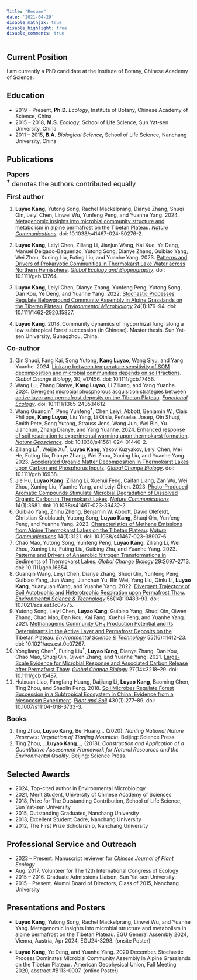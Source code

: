 ```yaml
---
Title: "Resume"
date: '2021-04-29'
disable_mathjax: true
disable_highlight: true
disable_comments: true
---
```

Current Position
---------
I am currently a PhD candidate at the Institute of Botany, Chinese Academy of Science.

Education
---------

*   2019 – Present, **Ph.D.** *Ecology*, Institute of Botany, Chinese Academy of Science, China
*   2015 – 2018, **M.S.** *Ecology*, School of Life Science, Sun Yat-sen University, China 
*   2011 – 2015, **B.A.** *Biological Science*, School of Life Science, Nanchang University, China

    
Publications
------------
<font size=4px><b>Papers</b></font><br>
<font size=4px><sup><b>†</b></sup> denotes the authors contributed equally</font><br>

<font size=4px><b>First author</b></font><br>

1. <b>Luyao Kang</b>, Yutong Song, Rachel Mackelprang, Dianye Zhang, Shuqi Qin, Leiyi Chen, Linwei Wu, Yunfeng Peng, and Yuanhe Yang. 2024. [Metagenomic insights into microbial community structure and metabolism in alpine permafrost on the Tibetan Plateau](https://www.nature.com/articles/s41467-024-50276-2). <u><i>Nature Communications</i></u>. doi: 10.1038/s41467-024-50276-2.
   
2. <b>Luyao Kang</b>, Leiyi Chen, Ziliang Li, Jianjun Wang, Kai Xue, Ye Deng, Manuel Delgado-Baquerizo, Yutong Song, Dianye Zhang, Guibiao Yang, Wei Zhou, Xuning Liu, Futing Liu, and Yuanhe Yang. 2023. [Patterns and Drivers of Prokaryotic Communities in Thermokarst Lake Water across Northern Hemisphere](https://onlinelibrary.wiley.com/doi/abs/10.1111/geb.13764). <u><i>Global Ecology and Biogeography</i></u>. doi: 10.1111/geb.13764.

3. <b>Luyao Kang</b>, Leiyi Chen, Dianye Zhang, Yunfeng Peng, Yutong Song, Dan Kou, Ye Deng, and Yuanhe Yang. 2022. [Stochastic Processes Regulate Belowground Community Assembly in Alpine Grasslands on the Tibetan Plateau](https://onlinelibrary.wiley.com/doi/abs/10.1111/1462-2920.15827). <u><i>Environmental Microbiology</i></u> 24(1):179–94. doi: 10.1111/1462-2920.15827.
   
4. <b>Luyao Kang</b>. 2018. Community dynamics of mycorrhizal fungi along a low subtropical forest succession (in Chinese). Master thesis. Sun Yat-sen University, Gunagzhou, China.

<font size=4px><b>Co-author</b></font><br>

1. Qin Shuqi, Fang Kai, Song Yutong, <b>Kang Luyao</b>, Wang Siyu, and Yang Yuanhe. 2024. [Linkage between temperature sensitivity of SOM decomposition and microbial communities depends on soil fractions](https://onlinelibrary.wiley.com/doi/abs/10.1111/gcb.17456). <i>Global Change Biology</i>, 30, e17456. doi: 10.1111/gcb.17456.
2. Wang Lu, Zhang Dianye, <b>Kang Luyao</b>, Li Ziliang, and Yang Yuanhe. 2024. [Divergent microbial phosphorous acquisition strategies between active layer and permafrost deposits on the Tibetan Plateau](https://onlinelibrary.wiley.com/doi/abs/10.1111/1365-2435.14612). <u><i>Functional Ecology</u></i>. doi: 10.1111/1365-2435.14612.
3. Wang Guanqin<sup><b>†</b></sup>, Peng Yunfeng<sup><b>†</b></sup>, Chen Leiyi, Abbott, Benjamin W., Ciais Philippe, <b>Kang Luyao</b>, Liu Yang, Li Qinlu, Peñuelas Josep, Qin Shuqi, Smith Pete, Song Yutong, Strauss Jens, Wang Jun, Wei Bin, Yu Jianchun, Zhang Dianye, and Yang Yuanhe. 2024. [Enhanced response of soil respiration to experimental warming upon thermokarst formation](https://www.nature.com/articles/s41561-024-01440-2). <u><i>Nature Geoscience</i></u>. doi: 10.1038/s41561-024-01440-2.
4. Ziliang Li<sup><b>†</b></sup>, Weijie Xu<sup><b>†</b></sup>, <b>Luyao Kang</b>, Yakov Kuzyakov, Leiyi Chen, Mei He, Futing Liu, Dianye Zhang, Wei Zhou, Xuning Liu, and Yuanhe Yang. 2023. [Accelerated Organic Matter Decomposition in Thermokarst Lakes upon Carbon and Phosphorus Inputs](https://onlinelibrary.wiley.com/doi/abs/10.1111/gcb.16938). <u><i>Global Change Biology</i></u>. doi: 10.1111/gcb.16938.
5. Jie Hu, <b>Luyao Kang</b>, Ziliang Li, Xuehui Feng, Caifan Liang, Zan Wu, Wei Zhou, Xuning Liu, Yuanhe Yang, and Leiyi Chen. 2023. [Photo-Produced Aromatic Compounds Stimulate Microbial Degradation of Dissolved Organic Carbon in Thermokarst Lakes](https://www.nature.com/articles/s41467-023-39432-2). <u><i>Nature Communications</i></u> 14(1):3681. doi: 10.1038/s41467-023-39432-2.
6.  Guibiao Yang, Zhihu Zheng, Benjamin W. Abbott, David Olefeldt, Christian Knoblauch, Yutong Song, <b>Luyao Kang</b>, Shuqi Qin, Yunfeng Peng, and Yuanhe Yang. 2023. [Characteristics of Methane Emissions from Alpine Thermokarst Lakes on the Tibetan Plateau](https://www.nature.com/articles/s41467-023-38907-6). <u><i>Nature Communications</i></u> 14(1):3121. doi: 10.1038/s41467-023-38907-6.
7.  Chao Mao, Yutong Song, Yunfeng Peng, <b>Luyao Kang</b>, Ziliang Li, Wei Zhou, Xuning Liu, Futing Liu, Guibing Zhu, and Yuanhe Yang. 2023. [Patterns and Drivers of Anaerobic Nitrogen Transformations in Sediments of Thermokarst Lakes](https://onlinelibrary.wiley.com/doi/abs/10.1111/gcb.16654). <u><i>Global Change Biology</i></u> 29:2697–2713. doi: 10.1111/gcb.16654.
8.  Guanqin Wang, Leiyi Chen, Dianye Zhang, Shuqi Qin, Yunfeng Peng, Guibiao Yang, Jun Wang, Jianchun Yu, Bin Wei, Yang Liu, Qinlu Li, <b>Luyao Kang</b>, Yuanyuan Wang, and Yuanhe Yang. 2022. [Divergent Trajectory of Soil Autotrophic and Heterotrophic Respiration upon Permafrost Thaw](https://doi.org/10.1021/acs.est.1c07575). <u><i>Environmental Science & Technology</i></u> 56(14):10483–93. doi: 10.1021/acs.est.1c07575.
9.  Yutong Song, Leiyi Chen, <b>Luyao Kang</b>, Guibiao Yang, Shuqi Qin, Qiwen Zhang, Chao Mao, Dan Kou, Kai Fang, Xuehui Feng, and Yuanhe Yang. 2021. [Methanogenic Community CH<sub>4</sub> Production Potential and Its Determinants in the Active Layer and Permafrost Deposits on the Tibetan Plateau](https://doi.org/10.1021/acs.est.0c07267). <u><i>Environmental Science & Technology</i></u> 55(16):11412–23. doi: 10.1021/acs.est.0c07267.
10. Yongliang Chen<sup><b>†</b></sup>, Futing Liu<sup><b>†</b></sup>, <b>Luyao Kang</b>, Dianye Zhang, Dan Kou, Chao Mao, Shuqi Qin, Qiwen Zhang, and Yuanhe Yang. 2021. [Large-Scale Evidence for Microbial Response and Associated Carbon Release after Permafrost Thaw](https://onlinelibrary.wiley.com/doi/abs/10.1111/gcb.15487). <u><i>Global Change Biology</i></u> 27(14):3218–29. doi: 10.1111/gcb.15487.
11. Huixuan Liao, Fangfang Huang, Daijiang Li, <b>Luyao Kang</b>, Baoming Chen, Ting Zhou, and Shaolin Peng. 2018. [Soil Microbes Regulate Forest Succession in a Subtropical Ecosystem in China: Evidence from a Mesocosm Experiment](https://doi.org/10.1007/s11104-018-3733-3). <u><i>Plant and Soil</i></u> 430(1):277–89. doi: 10.1007/s11104-018-3733-3.

<font size=4px><b>Books</b></font><br>

1. Ting Zhou, <b>Luyao Kang</b>, Bei Huang... (2020). <i>Nanling National Nature Reserves: Vegetation of Tianjing Mountain</i>. Beijing: Science Press.
2. Ting Zhou, ...<b>Luyao Kang</b>..., (2018). <i>Construction and Application of a Quantitative Assessment Framework for Natural Resources and the Environmental Quality</i>. Beijing: Science Press.

Selected Awards
--------------------------

*   2024, Top-cited author in Environmental Microbiology 
*   2021, Merit Student, University of Chinese Academy of Sciences
*   2018, Prize for The Outstanding Contribution, School of Life Science, Sun Yat-sen University
*   2015, Outstanding Graduates, Nanchang University
*   2013, Excellent Student Cadre, Nanchang University
*   2012, The First Prize Scholarship, Nanchang University

    
Professional Service and Outreach
---------------------------------

*   2023 – Present. Manuscript reviewer for <i>Chinese Journal of Plant Ecology</i>
*   Aug. 2017. Volunteer for The 12th International Congress of Ecology
*   2015 – 2016. Graduate Admissions Liaison, Sun Yat-sen University.
*   2015 – Present. Alumni Board of Directors, Class of 2015, Nanchang University

    
Presentations and Posters
---------------------------------

*	<b>Luyao Kang</b>, Yutong Song, Rachel Mackelprang, Linwei Wu, and Yuanhe Yang. Metagenomic insights into microbial structure and metabolism in alpine permafrost on the Tibetan Plateau. EGU General Assembly 2024, Vienna, Austria, Apr 2024, EGU24-3298. (onsite Poster)

*	<b>Luyao Kang</b>, Ye Deng, and Yuanhe Yang. 2020 December. Stochastic Process Dominates Microbial Community Assembly in Alpine Grasslands on the Tibetan Plateau . American Geophysical Union, Fall Meeting 2020, abstract #B113-0007. (online Poster)

